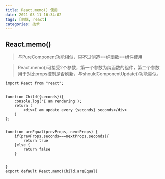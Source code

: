 ```yaml
---
title: React.memo() 使用
date: 2021-03-11 16:34:02
tags: [前端, react]
categories: 技术
---
```




## React.memo()
> 与PureComponent功能相似，只不过创造==纯函数==组件使用


> React.memo()可接受2个参数，第一个参数为纯函数的组件，第二个参数用于对比props控制是否刷新，与shouldComponentUpdate()功能类似。


```
import React from "react";


function Child({seconds}){
    console.log('I am rendering');
    return (
        <div>I am update every {seconds} seconds</div>
    )
};


function areEqual(prevProps, nextProps) {
    if(prevProps.seconds===nextProps.seconds){
        return true
    }else {
        return false
    }


}
export default React.memo(Child,areEqual)
```


